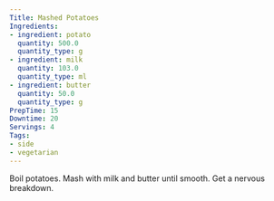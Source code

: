 ```yaml
---
Title: Mashed Potatoes
Ingredients:
- ingredient: potato
  quantity: 500.0
  quantity_type: g
- ingredient: milk
  quantity: 103.0
  quantity_type: ml
- ingredient: butter
  quantity: 50.0
  quantity_type: g
PrepTime: 15
Downtime: 20
Servings: 4
Tags:
- side
- vegetarian
---
```

Boil potatoes. Mash with milk and butter until smooth.
Get a nervous breakdown.